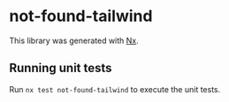 # not-found-tailwind

This library was generated with [Nx](https://nx.dev).

## Running unit tests

Run `nx test not-found-tailwind` to execute the unit tests.
